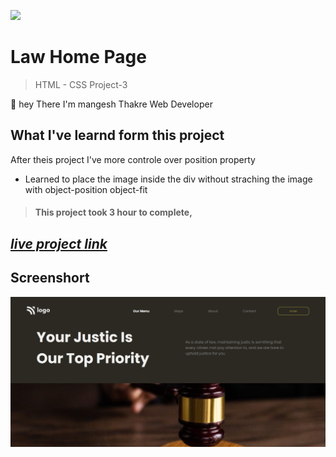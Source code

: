 ![](https://img.shields.io/badge/Live%20Project%203-Law%20home%20Page-brightgreen)

# Law Home Page 
> HTML - CSS Project-3 

🙌 hey There I'm mangesh Thakre Web Developer 
##  What I've learnd form this project 
 
  After theis project I've more controle over position property  
 - Learned to place the image inside the div without straching the image with object-position object-fit
> #### This project took 3 hour to complete, 

 ##  _[live project link](https://full-stack-js-html-css-project-3.netlify.app "HTML-CSS_Project-3" )_

## Screenshort
![alt text](https://github.com/MangeshThakre/HTML-CSS-Project-3/blob/master/project-3.png?raw=true)
